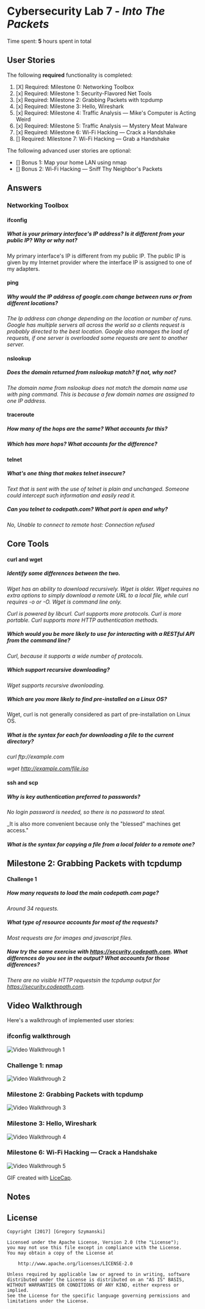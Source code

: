 # Cybersecurity Lab 7 - *Into The Packets* 

Time spent: **5** hours spent in total 

## User Stories

The following **required** functionality is completed:

1. [X]  Required: Milestone 0: Networking Toolbox 
2. [x]  Required: Milestone 1: Security-Flavored Net Tools
3. [x]  Required: Milestone 2: Grabbing Packets with tcpdump
4. [x]  Required: Milestone 3: Hello, Wireshark
5. [x]  Required: Milestone 4: Traffic Analysis — Mike's Computer is Acting Weird 
6. [x]  Required: Milestone 5: Traffic Analysis — Mystery Meat Malware
7. [x]  Required: Milestone 6: Wi-Fi Hacking — Crack a Handshake
8. []  Required: Milestone 7: Wi-Fi Hacking — Grab a Handshake

The following advanced user stories are optional:

* []  Bonus 1: Map your home LAN using nmap 
* []  Bonus 2: Wi-Fi Hacking — Sniff Thy Neighbor's Packets

## Answers

### Networking Toolbox

#### ifconfig

##### What is your primary interface's IP address? Is it different from your public IP? Why or why not?

My primary interface's IP is different from my public IP. The public IP is given by my Internet provider where the interface IP is assigned to one of my adapters. 

#### ping

##### Why would the IP address of google.com change between runs or from different locations?

_The Ip address can change depending on the location or number of runs. Google has multiple servers all across the world so a clients request is probably directed to the best location. Google also manages the load of requests, if one server is overloaded some requests are sent to another server._ 

#### nslookup 

##### Does the domain returned from nslookup match? If not, why not?

_The domain name from nslookup does not match the domain name use with ping command. This is because a few domain names are assigned to one IP address._ 

#### traceroute 

##### How many of the hops are the same? What accounts for this?

##### Which has more hops? What accounts for the difference?

#### telnet

##### What's one thing that makes telnet insecure?

_Text that is sent with the use of telnet is plain and unchanged. Someone could intercept such information and easily read it._ 

##### Can you telnet to codepath.com? What port is open and why?

_No, Unable to connect to remote host: Connection refused_ 

## Core Tools

#### curl and wget

##### Identify some differences between the two.

_Wget has an ability to download recursively._
_Wget is older._
_Wget requires no extra options to simply download a remote URL to a local file, while curl requires -o or -O._
_Wget is command line only._

_Curl is powered by libcurl._
_Curl supports more protocols._
_Curl is more portable._
_Curl supports more HTTP authentication methods._

##### Which would you be more likely to use for interacting with a RESTful API from the command line?

_Curl, because it supports a wide number of protocols._ 

##### Which support recursive downloading?

_Wget supports recursive dwonloading._

##### Which are you more likely to find pre-installed on a Linux OS?

Wget, curl is not generally considered as part of pre-installation on Linux OS. 

##### What is the syntax for each for downloading a file to the current directory?

_curl ftp://example.com_

_wget http://example.com/file.iso_

#### ssh and scp

##### Why is key authentication preferred to passwords? 

_No login password is needed, so there is no password to steal._

_It is also more convenient because only the "blessed" machines get access."
##### What is the syntax for copying a file from a local folder to a remote one?

## Milestone 2: Grabbing Packets with tcpdump

#### Challenge 1

##### How many requests to load the main codepath.com page?

_Around 34 requests._ 

##### What type of resource accounts for most of the requests?

_Most requests are for images and javascript files._

##### Now try the same exercise with https://security.codepath.com. What differences do you see in the output? What accounts for those differences?

_There are no visible HTTP requestsin the tcpdump output for https://security.codepath.com._







## Video Walkthrough

Here's a walkthrough of implemented user stories:

### ifconfig walkthrough 

<img src='walk9_lab.gif' title='Video Walkthrough 1' width='' alt='Video Walkthrough 1' />

### Challenge 1: nmap

<img src='walk9_lab2.gif' title='Video Walkthrough 2' width='' alt='Video Walkthrough 2' />

### Milestone 2: Grabbing Packets with tcpdump

<img src='walk9_lab3.gif' title='Video Walkthrough 3' width='' alt='Video Walkthrough 3' />

### Milestone 3: Hello, Wireshark

<img src='walk9_lab4.gif' title='Video Walkthrough 4' width='' alt='Video Walkthrough 4' />

###  Milestone 6: Wi-Fi Hacking — Crack a Handshake

<img src='walk9_lab5.gif' title='Video Walkthrough 5' width='' alt='Video Walkthrough 5' />

GIF created with [LiceCap](http://www.cockos.com/licecap/).

## Notes


## License

    Copyright [2017] [Gregory Szymanski]

    Licensed under the Apache License, Version 2.0 (the "License");
    you may not use this file except in compliance with the License.
    You may obtain a copy of the License at

        http://www.apache.org/licenses/LICENSE-2.0

    Unless required by applicable law or agreed to in writing, software
    distributed under the License is distributed on an "AS IS" BASIS,
    WITHOUT WARRANTIES OR CONDITIONS OF ANY KIND, either express or implied.
    See the License for the specific language governing permissions and
    limitations under the License.
